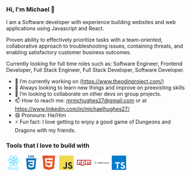 ### Hi, I'm Michael 👋

I am a Software developer with experience building websites and web applications using Javascript and React.

Proven ability to effectively prioritize tasks with a team-oriented, collaborative approach to troubleshooting issues, containing threats, and enabling satisfactory customer business outcomes. 

Currently looking for full time roles such as: Software Engineer, Frontend Developer, Full Stack Engineer, Full Stack Developer, Software Developer.

- 🔭 I’m currently working on (https://www.theodinproject.com/)
- 🌱 Always looking to learn new things and improve on preexisting skills 
- 👯 I’m looking to collaborate on other devs on group projects.
- 📫 How to reach me: mrmchughes27@gmail.com or at https://www.linkedin.com/in/michaelhughes27/
- 😄 Pronouns: He/Him
- ⚡ Fun fact: I love getting to enjoy a good game of Dungeons and Dragons with my friends.

### Tools that I love to build with
<img src="https://github.com/devicons/devicon/blob/master/icons/react/react-original-wordmark.svg" title="React" alt="React" width="40" height="40"/>&nbsp;
  <img src="https://github.com/devicons/devicon/blob/master/icons/css3/css3-plain-wordmark.svg"  title="CSS3" alt="CSS" width="40" height="40"/>&nbsp;
  <img src="https://github.com/devicons/devicon/blob/master/icons/html5/html5-original.svg" title="HTML5" alt="HTML" width="40" height="40"/>&nbsp;
  <img src="https://github.com/devicons/devicon/blob/master/icons/javascript/javascript-original.svg" title="JavaScript" alt="JavaScript" width="40" height="40"/>&nbsp;
  <img src="https://github.com/devicons/devicon/blob/master/icons/npm/npm-original-wordmark.svg" title="npm" alt="npm" width="40" height="40"/>&nbsp; <img src="https://github.com/devicons/devicon/blob/master/icons/tailwindcss/tailwindcss-original-wordmark.svg" title="npm" alt="npm" width="40" height="40"/>&nbsp; <img src="https://github.com/devicons/devicon/blob/master/icons/typescript/typescript-original.svg" title="npm" alt="npm" width="40" height="40"/>&nbsp;  
